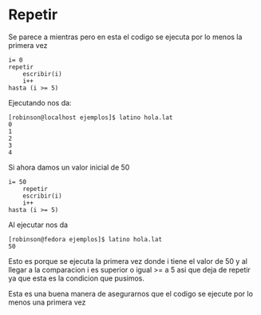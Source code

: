 # Repetir

Se parece a mientras pero en esta el codigo se ejecuta por lo menos la primera vez

```
i= 0
repetir
    escribir(i)
    i++
hasta (i >= 5)
```

Ejecutando nos da:

```
[robinson@localhost ejemplos]$ latino hola.lat 
0
1
2
3
4
```

Si ahora damos un valor inicial de 50

```
i= 50
    repetir
    escribir(i)
    i++
hasta (i >= 5)
```

Al ejecutar nos da

```
[robinson@fedora ejemplos]$ latino hola.lat 
50
```

Esto es porque se ejecuta la primera vez donde i tiene el valor de 50 y al llegar a la comparacion i es superior o igual &gt;= a 5 asi que deja de repetir ya que esta es la condicion que pusimos.

Esta es una buena manera de asegurarnos que el codigo se ejecute por lo menos una primera vez

